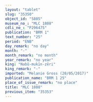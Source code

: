 ```yaml
---
layout: "tablet"
slug: "35350"
object_id: "5805"
museum_no_: "MLC 1808"
cdli_no_: "P296475"
publication: "BRM 1"
text_number: "25"
period: "ENB"
day_remark: "no day"
month: "-"
month_remark: "no month"
year_remark: "no year"
king: "Nabû-mukīn-zēri"
king_remark: "-"
imported: "Melanie Gross (20/05/2017)"
publication_name: "BRM 1 25"
place_of_issue_remark: "no place"
title: "MLC 1808"
previous_item: "35353"
---
```

